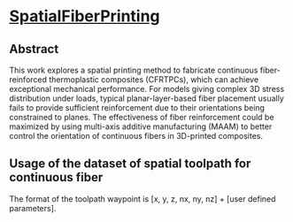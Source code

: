 # [SpatialFiberPrinting](https://guoxinfang.github.io/SpatialFiberPrinting)

## Abstract
This work explores a spatial printing method to fabricate continuous fiber-reinforced thermoplastic composites (CFRTPCs), which can achieve exceptional mechanical performance. For models giving complex 3D stress distribution under loads, typical planar-layer-based fiber placement usually fails to provide sufficient reinforcement due to their orientations being constrained to planes. The effectiveness of fiber reinforcement could be maximized by using multi-axis additive manufacturing (MAAM) to better control the orientation of continuous fibers in 3D-printed composites.

## Usage of the dataset of spatial toolpath for continuous fiber
The format of the toolpath waypoint is [x, y, z, nx, ny, nz] + [user defined parameters].
